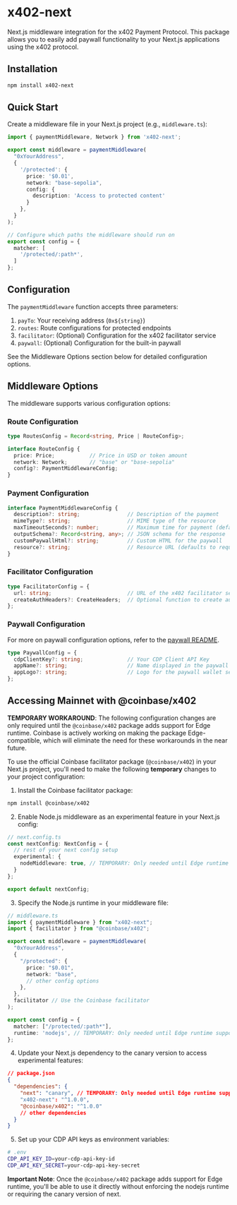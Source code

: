 # x402-next

Next.js middleware integration for the x402 Payment Protocol. This package allows you to easily add paywall functionality to your Next.js applications using the x402 protocol.

## Installation

```bash
npm install x402-next
```

## Quick Start

Create a middleware file in your Next.js project (e.g., `middleware.ts`):

```typescript
import { paymentMiddleware, Network } from 'x402-next';

export const middleware = paymentMiddleware(
  "0xYourAddress",
  {
    '/protected': {
      price: '$0.01',
      network: "base-sepolia",
      config: {
        description: 'Access to protected content'
      }
    },
  }
);

// Configure which paths the middleware should run on
export const config = {
  matcher: [
    '/protected/:path*',
  ]
};
```

## Configuration

The `paymentMiddleware` function accepts three parameters:

1. `payTo`: Your receiving address (`0x${string}`)
2. `routes`: Route configurations for protected endpoints
3. `facilitator`: (Optional) Configuration for the x402 facilitator service
4. `paywall`: (Optional) Configuration for the built-in paywall

See the Middleware Options section below for detailed configuration options.

## Middleware Options

The middleware supports various configuration options:

### Route Configuration

```typescript
type RoutesConfig = Record<string, Price | RouteConfig>;

interface RouteConfig {
  price: Price;           // Price in USD or token amount
  network: Network;       // "base" or "base-sepolia"
  config?: PaymentMiddlewareConfig;
}
```

### Payment Configuration

```typescript
interface PaymentMiddlewareConfig {
  description?: string;               // Description of the payment
  mimeType?: string;                  // MIME type of the resource
  maxTimeoutSeconds?: number;         // Maximum time for payment (default: 60)
  outputSchema?: Record<string, any>; // JSON schema for the response
  customPaywallHtml?: string;         // Custom HTML for the paywall
  resource?: string;                  // Resource URL (defaults to request URL)
}
```

### Facilitator Configuration

```typescript
type FacilitatorConfig = {
  url: string;                        // URL of the x402 facilitator service
  createAuthHeaders?: CreateHeaders;  // Optional function to create authentication headers
};
```


### Paywall Configuration

For more on paywall configuration options, refer to the [paywall README](../x402/src/paywall/README.md).

```typescript
type PaywallConfig = {
  cdpClientKey?: string;              // Your CDP Client API Key
  appName?: string;                   // Name displayed in the paywall wallet selection modal
  appLogo?: string;                   // Logo for the paywall wallet selection modal
};
```

## Accessing Mainnet with @coinbase/x402

**TEMPORARY WORKAROUND**: The following configuration changes are only required until the `@coinbase/x402` package adds support for Edge runtime. Coinbase is actively working on making the package Edge-compatible, which will eliminate the need for these workarounds in the near future.

To use the official Coinbase facilitator package (`@coinbase/x402`) in your Next.js project, you'll need to make the following **temporary** changes to your project configuration:

1. Install the Coinbase facilitator package:

```bash
npm install @coinbase/x402
```

2. Enable Node.js middleware as an experimental feature in your Next.js config:

```ts
// next.config.ts
const nextConfig: NextConfig = {
  // rest of your next config setup
  experimental: {
    nodeMiddleware: true, // TEMPORARY: Only needed until Edge runtime support is added
  }
};

export default nextConfig;
```

3. Specify the Node.js runtime in your middleware file:

```ts
// middleware.ts
import { paymentMiddleware } from "x402-next";
import { facilitator } from "@coinbase/x402";

export const middleware = paymentMiddleware(
  "0xYourAddress",
  {
    "/protected": {
      price: "$0.01",
      network: "base",
      // other config options
    },
  },
  facilitator // Use the Coinbase facilitator
);

export const config = {
  matcher: ["/protected/:path*"],
  runtime: 'nodejs', // TEMPORARY: Only needed until Edge runtime support is added
};
```

4. Update your Next.js dependency to the canary version to access experimental features:

```json
// package.json
{
  "dependencies": {
    "next": "canary", // TEMPORARY: Only needed until Edge runtime support is added
    "x402-next": "^1.0.0",
    "@coinbase/x402": "^1.0.0"
    // other dependencies
  }
}
```

5. Set up your CDP API keys as environment variables:

```bash
# .env
CDP_API_KEY_ID=your-cdp-api-key-id
CDP_API_KEY_SECRET=your-cdp-api-key-secret
```

**Important Note**: Once the `@coinbase/x402` package adds support for Edge runtime, you'll be able to use it directly without enforcing the nodejs runtime or requiring the canary version of next.
